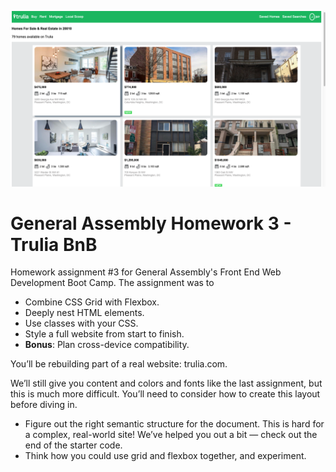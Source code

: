 ﻿
![Screenshot](https://raw.githubusercontent.com/Greg-Larson-NY/GA-Homework3/main/screen1.png)

# General Assembly Homework 3 - Trulia BnB

  

Homework assignment #3 for General Assembly's Front End Web Development Boot Camp. The assignment was to 
-   Combine CSS Grid with Flexbox.
-   Deeply nest HTML elements.
-   Use classes with your CSS.
-   Style a full website from start to finish.
-   **Bonus**: Plan cross-device compatibility.

You’ll be rebuilding part of a real website: trulia.com.

We’ll still give you content and colors and fonts like the last assignment, but this is much more difficult. You’ll need to consider how to create this layout before diving in.

-   Figure out the right semantic structure for the document. This is hard for a complex, real-world site! We’ve helped you out a bit — check out the end of the starter code.
-   Think how you could use grid and flexbox together, and experiment.

  





